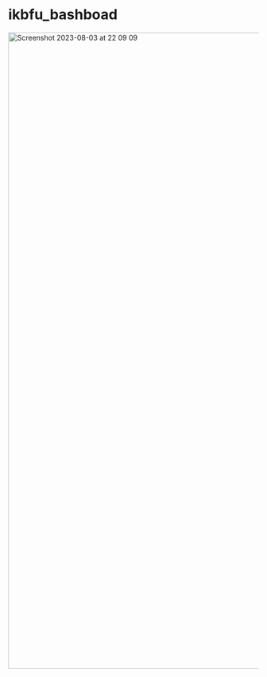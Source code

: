 # ikbfu_bashboad
<img width="1280" alt="Screenshot 2023-08-03 at 22 09 09" src="https://github.com/killjoy15/ikbfu_bashboad/assets/88670045/1b94c9ae-b293-4728-9ca6-759535bb4b1e">
